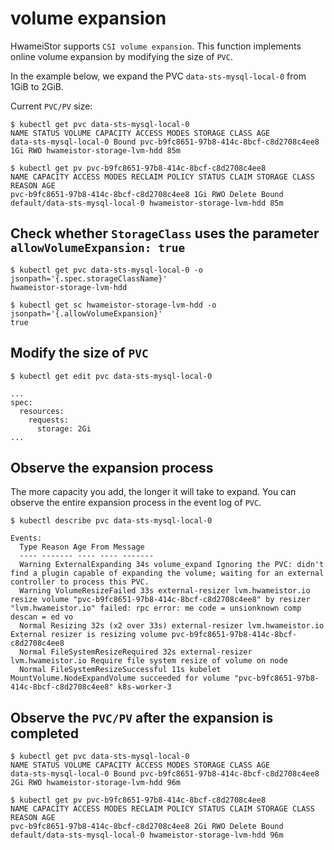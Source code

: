 # volume expansion

HwameiStor supports `CSI volume expansion`. This function implements online volume expansion by modifying the size of `PVC`.

In the example below, we expand the PVC `data-sts-mysql-local-0` from 1GiB to 2GiB.

Current `PVC/PV` size:

```console
$ kubectl get pvc data-sts-mysql-local-0
NAME STATUS VOLUME CAPACITY ACCESS MODES STORAGE CLASS AGE
data-sts-mysql-local-0 Bound pvc-b9fc8651-97b8-414c-8bcf-c8d2708c4ee8 1Gi RWO hwameistor-storage-lvm-hdd 85m

$ kubectl get pv pvc-b9fc8651-97b8-414c-8bcf-c8d2708c4ee8
NAME CAPACITY ACCESS MODES RECLAIM POLICY STATUS CLAIM STORAGE CLASS REASON AGE
pvc-b9fc8651-97b8-414c-8bcf-c8d2708c4ee8 1Gi RWO Delete Bound default/data-sts-mysql-local-0 hwameistor-storage-lvm-hdd 85m
```

## Check whether `StorageClass` uses the parameter `allowVolumeExpansion: true`

```console
$ kubectl get pvc data-sts-mysql-local-0 -o jsonpath='{.spec.storageClassName}'
hwameistor-storage-lvm-hdd

$ kubectl get sc hwameistor-storage-lvm-hdd -o jsonpath='{.allowVolumeExpansion}'
true
```

## Modify the size of `PVC`

```console
$ kubectl get edit pvc data-sts-mysql-local-0

...
spec:
  resources:
    requests:
      storage: 2Gi
...
```

## Observe the expansion process

The more capacity you add, the longer it will take to expand. You can observe the entire expansion process in the event log of `PVC`.

```console
$ kubectl describe pvc data-sts-mysql-local-0

Events:
  Type Reason Age From Message
  ---- ------- ---- ---- -------
  Warning ExternalExpanding 34s volume_expand Ignoring the PVC: didn't find a plugin capable of expanding the volume; waiting for an external controller to process this PVC.
  Warning VolumeResizeFailed 33s external-resizer lvm.hwameistor.io resize volume "pvc-b9fc8651-97b8-414c-8bcf-c8d2708c4ee8" by resizer "lvm.hwameistor.io" failed: rpc error: me code = unsionknown comp descan = ed vo
  Normal Resizing 32s (x2 over 33s) external-resizer lvm.hwameistor.io External resizer is resizing volume pvc-b9fc8651-97b8-414c-8bcf-c8d2708c4ee8
  Normal FileSystemResizeRequired 32s external-resizer lvm.hwameistor.io Require file system resize of volume on node
  Normal FileSystemResizeSuccessful 11s kubelet MountVolume.NodeExpandVolume succeeded for volume "pvc-b9fc8651-97b8-414c-8bcf-c8d2708c4ee8" k8s-worker-3
```

## Observe the `PVC/PV` after the expansion is completed

```console
$ kubectl get pvc data-sts-mysql-local-0
NAME STATUS VOLUME CAPACITY ACCESS MODES STORAGE CLASS AGE
data-sts-mysql-local-0 Bound pvc-b9fc8651-97b8-414c-8bcf-c8d2708c4ee8 2Gi RWO hwameistor-storage-lvm-hdd 96m

$ kubectl get pv pvc-b9fc8651-97b8-414c-8bcf-c8d2708c4ee8
NAME CAPACITY ACCESS MODES RECLAIM POLICY STATUS CLAIM STORAGE CLASS REASON AGE
pvc-b9fc8651-97b8-414c-8bcf-c8d2708c4ee8 2Gi RWO Delete Bound default/data-sts-mysql-local-0 hwameistor-storage-lvm-hdd 96m
```